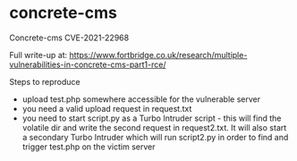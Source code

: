 # concrete-cms
Concrete-cms CVE-2021-22968

Full write-up at: https://www.fortbridge.co.uk/research/multiple-vulnerabilities-in-concrete-cms-part1-rce/

Steps to reproduce
* upload test.php somewhere accessible for the vulnerable server
* you need a valid upload request in request.txt
* you need to start script.py as a Turbo Intruder script - this will find the volatile dir and write the second request in request2.txt. It will also start a secondary Turbo Intruder which will run script2.py in order to find and trigger test.php on the victim server

